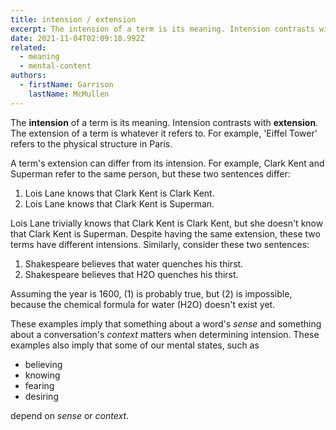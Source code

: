 ```yaml
---
title: intension / extension
excerpt: The intension of a term is its meaning. Intension contrasts with extension
date: 2021-11-04T02:09:18.992Z
related:
  - meaning
  - mental-content
authors:
  - firstName: Garrison
    lastName: McMullen
---
```

The **intension** of a term is its meaning. Intension contrasts with **extension**. The extension of a term is whatever it refers to. For example, 'Eiffel Tower' refers to the physical structure in Paris. 

A term's extension can differ from its intension. For example, Clark Kent and Superman refer to the same person, but these two sentences differ:

1. Lois Lane knows that Clark Kent is Clark Kent.
2. Lois Lane knows that Clark Kent is Superman.

Lois Lane trivially knows that Clark Kent is Clark Kent, but she doesn't know that Clark Kent is Superman. Despite having the same extension, these two terms have different intensions. Similarly, consider these two sentences:

1. Shakespeare believes that water quenches his thirst.
2. Shakespeare believes that H2O quenches his thirst.

Assuming the year is 1600, (1) is probably true, but (2) is impossible, because the chemical formula for water (H2O) doesn't exist yet.

These examples imply that something about a word's *sense* and something about a conversation's *context* matters when determining intension. These examples also imply that some of our mental states, such as

* believing
* knowing
* fearing
* desiring

depend on *sense* or *context*.